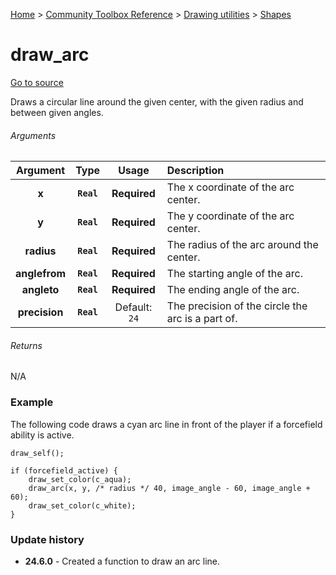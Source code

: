 [Home](/README.md) > [Community Toolbox Reference](/Docs/Reference/Reference.md) > [Drawing utilities](/Docs/Reference/Groups/DrawUtils.md) > [Shapes](/Docs/Reference/Groups/DrawUtils_Shapes.md)

# draw_arc

[Go to source](/Community%20Toolbox/scripts/utils_CommunityToolboxDraw/utils_CommunityToolboxDraw.gml#L45)

Draws a circular line around the given center, with the given radius and between given angles.

###### Arguments

| Argument | Type | Usage | Description |
|:---:|:---:|:---:|:---|
| **x** | **`Real`** | **Required** | The x coordinate of the arc center. |
| **y** | **`Real`** | **Required** | The y coordinate of the arc center. |
| **radius** | **`Real`** | **Required** | The radius of the arc around the center. |
| **anglefrom** | **`Real`** | **Required** | The starting angle of the arc. |
| **angleto** | **`Real`** | **Required** | The ending angle of the arc. |
| **precision** | **`Real`** | Default: `24` | The precision of the circle the arc is a part of. |

###### Returns
N/A

### Example

The following code draws a cyan arc line in front of the player if a forcefield ability is active.

```gml
draw_self();

if (forcefield_active) {
    draw_set_color(c_aqua);
    draw_arc(x, y, /* radius */ 40, image_angle - 60, image_angle + 60);
    draw_set_color(c_white);
}
```

### Update history

- **24.6.0** - Created a function to draw an arc line.
